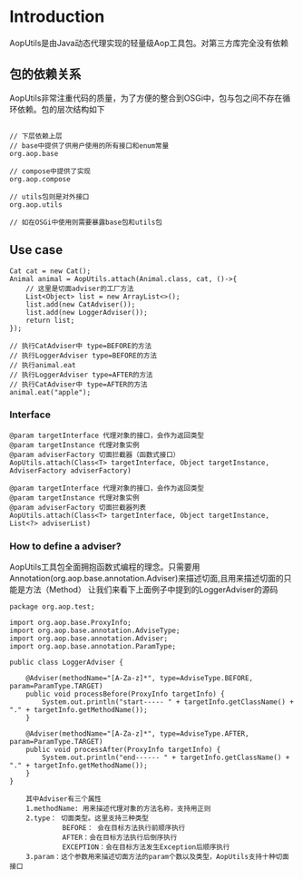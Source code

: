 # Introduction
AopUtils是由Java动态代理实现的轻量级Aop工具包。对第三方库完全没有依赖


## 包的依赖关系
AopUtils非常注重代码的质量，为了方便的整合到OSGi中，包与包之间不存在循环依赖。包的层次结构如下


```

// 下层依赖上层
// base中提供了供用户使用的所有接口和enum常量
org.aop.base

// compose中提供了实现
org.aop.compose

// utils包则是对外接口
org.aop.utils

// 如在OSGi中使用则需要暴露base包和utils包

```

## Use case

```
Cat cat = new Cat();
Animal animal = AopUtils.attach(Animal.class, cat, ()->{
	// 这里是切面adviser的工厂方法
	List<Object> list = new ArrayList<>();
	list.add(new CatAdviser());
	list.add(new LoggerAdviser());
	return list;
});

// 执行CatAdviser中 type=BEFORE的方法
// 执行LoggerAdviser type=BEFORE的方法
// 执行animal.eat
// 执行LoggerAdviser type=AFTER的方法
// 执行CatAdviser中 type=AFTER的方法
animal.eat("apple");

```

### Interface

```
@param targetInterface 代理对象的接口，会作为返回类型
@param targetInstance 代理对象实例
@param adviserFactory 切面拦截器（函数式接口）
AopUtils.attach(Class<T> targetInterface, Object targetInstance, AdviserFactory adviserFactory)

@param targetInterface 代理对象的接口，会作为返回类型
@param targetInstance 代理对象实例
@param adviserFactory 切面拦截器列表
AopUtils.attach(Class<T> targetInterface, Object targetInstance, List<?> adviserList)

```

### How to define a adviser?
AopUtils工具包全面拥抱函数式编程的理念。只需要用Annotation(org.aop.base.annotation.Adviser)来描述切面,且用来描述切面的只能是方法（Method）
让我们来看下上面例子中提到的LoggerAdviser的源码
```
package org.aop.test;

import org.aop.base.ProxyInfo;
import org.aop.base.annotation.AdviseType;
import org.aop.base.annotation.Adviser;
import org.aop.base.annotation.ParamType;

public class LoggerAdviser {

	@Adviser(methodName="[A-Za-z]*", type=AdviseType.BEFORE, param=ParamType.TARGET)
	public void processBefore(ProxyInfo targetInfo) {
		System.out.println("start----- " + targetInfo.getClassName() + "." + targetInfo.getMethodName());
	}
	
	@Adviser(methodName="[A-Za-z]*", type=AdviseType.AFTER, param=ParamType.TARGET)
	public void processAfter(ProxyInfo targetInfo) {
		System.out.println("end------ " + targetInfo.getClassName() + "." + targetInfo.getMethodName());
	}
}
```

		其中Adviser有三个属性
		1.methodName: 用来描述代理对象的方法名称，支持用正则
		2.type： 切面类型。这里支持三种类型
		         BEFORE： 会在目标方法执行前顺序执行
		         AFTER：会在目标方法执行后倒序执行
		         EXCEPTION：会在目标方法发生Exception后顺序执行
		3.param：这个参数用来描述切面方法的param个数以及类型，AopUtils支持十种切面接口

